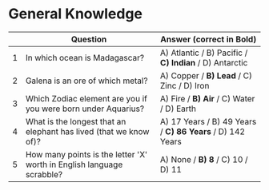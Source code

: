 # General Knowledge

| |Question|Answer (correct in Bold)|
|---|---|---|
|1|In which ocean is Madagascar?|A) Atlantic / B) Pacific / **C) Indian** / D) Antarctic|
|2|Galena is an ore of which metal?|A) Copper / **B) Lead** / C) Zinc / D) Iron|
|3|Which Zodiac element are you if you were born under Aquarius?|A) Fire / **B) Air** / C) Water / D) Earth|
|4|What is the longest that an elephant has lived (that we know of)?|A) 17 Years / B) 49 Years / **C) 86 Years** / D) 142 Years|
|5|How many points is the letter 'X' worth in English language scrabble?|A) None / **B) 8** / C) 10 / D) 11|

